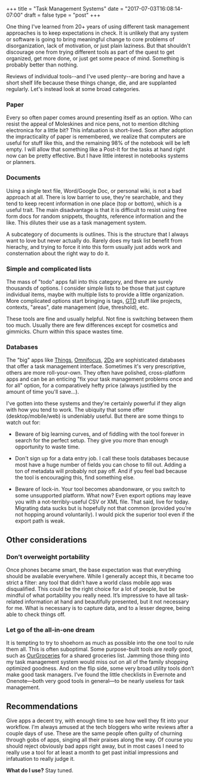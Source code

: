 +++
title = "Task Management Systems"
date = "2017-07-03T16:08:14-07:00"
draft = false
type = "post"
+++


One thing I've learned from 20+ years of using different task management approaches is to keep expectations in check. It is unlikely that any system or software is going to bring meaningful change to core problems of disorganization, lack of motivation, or just plain laziness. But that shouldn't discourage one from trying different tools as part of the quest to get organized, get more done, or just get some peace of mind. Something is probably better than nothing.

Reviews of individual tools--and I've used plenty--are boring and have a short shelf life because these things change, die, and are supplanted regularly. Let's instead look at some broad categories.

### Paper
Every so often paper comes around presenting itself as an option. Who can resist the appeal of Moleskines and nice pens, not to mention ditching electronica for a little bit?  This infatuation is short-lived.  Soon after adoption the impracticality of paper is remembered, we realize that computers are useful for stuff like this, and the remaining 98% of the notebook will be left empty. I will allow that something like a Post-It for the tasks at hand right now can be pretty effective. But I have little interest in notebooks systems or planners.

### Documents
Using a single text file, Word/Google Doc, or personal wiki, is not a bad approach at all. There is low barrier to use, they're searchable, and they tend to keep recent information in one place (top or bottom), which is a useful trait. The main disadvantage is that it is difficult to resist using free form docs for random snippets, thoughts, reference information and the like. This dilutes their use as a task management system.

A subcategory of documents is outlines. This is the structure that I always want to love but never actually do. Rarely does my task list benefit from hierachy, and trying to force it into this form usually just adds work and consternation about the right way to do it.


### Simple and complicated lists
The mass of "todo" apps fall into this category, and there are surely thousands of options. I consider simple lists to be those that just capture individual items, maybe with multiple lists to provide a little organization. More complicated options start bringing is tags, [GTD](https://en.wikipedia.org/wiki/Getting_Things_Done) stuff like projects, contexts, "areas", date management (due, threshold), etc.

These tools are fine and usually helpful. Not fine is switching between them too much. Usually there are few differences except for cosmetics and gimmicks. Churn within this space wastes time.

### Databases
The "big" apps like [Things](https://culturedcode.com/things/), [Omnifocus](https://www.omnigroup.com/omnifocus), [2Do](https://www.2doapp.com/) are sophisticated databases that offer a task management interface. Sometimes it's very prescriptive, others are more roll-your-own. They often have polished, cross-platform apps and can be an enticing "fix your task management problems once and for all" option, for a comparatively hefty price (always justified by the amount of time you'll save...).

I've gotten into these systems and they're certainly powerful if they align with how you tend to work. The ubiquity that some offer (desktop/mobile/web) is undeniably useful. But there are some things to watch out for:

* Beware of big learning curves, and of fiddling with the tool forever in search for the perfect setup. They give you more than enough opportunity to waste time.

* Don't sign up for a data entry job. I call these tools databases because most have a huge number of fields you can chose to fill out. Adding a ton of metadata will probably not pay off. And if you feel bad because the tool is encouraging this, find something else.

* Beware of lock-in. Your tool becomes abandonware, or you switch to some unsupported platform. What now? Even export options may leave you with a not-terribly-useful CSV or XML file. That said, live for today. Migrating data sucks but is hopefully not that common (provided you’re not hopping around voluntarily). I would pick the superior tool even if the export path is weak.

## Other considerations

### Don’t overweight portability
Once phones became smart, the base expectation was that everything should be available everywhere. While I generally accept this, it became too strict a filter: any tool that didn’t have a world class mobile app was disqualified. This could be the right choice for a lot of people, but be mindful of what portability you really need. It’s impressive to have all task-related information at hand and beautifully presented, but it not necessary for me. What is necessary is to capture data, and to a lesser degree, being able to check things off.

### Let go of the all-in-one dream
It is tempting to try to shoehorn as much as possible into the one tool to rule them all. This is often suboptimal. Some purpose-built tools are *really* good, such as [OurGroceries](https://www.ourgroceries.com) for a shared groceries list. Jamming those thing into my task management system would miss out on all of the family shopping optimized goodness.  And on the flip side, some very broad utility tools don’t make good task managers. I’ve found the little checklists in Evernote and Onenote—both very good tools in general—to be nearly useless for task management.

## Recommendations

Give apps a decent try, with enough time to see how well they fit into your workflow. I'm always amused at the tech bloggers who write reviews after a couple days of use. These are the same people often guilty of churning through gobs of apps, singing all their praises along the way. Of course you should reject obviously bad apps right away, but in most cases I need to really use a tool for at least a month to get past initial impressions and infatuation to really judge it.

**What do I use?**  Stay tuned.
